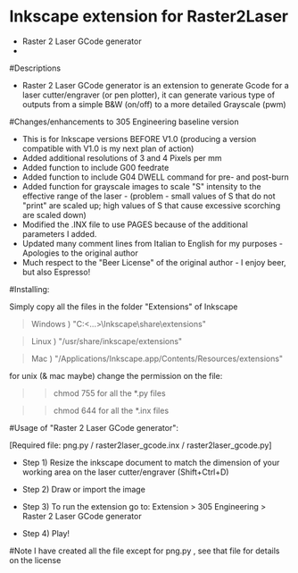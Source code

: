 # Inkscape extension for Raster2Laser

 - Raster 2 Laser GCode generator
 - 
 
#Descriptions
- Raster 2 Laser GCode generator is an extension to generate Gcode for a laser cutter/engraver (or pen plotter), it can generate various type of outputs from a simple B&W (on/off) to a more detailed Grayscale (pwm)

#Changes/enhancements to 305 Engineering baseline version
- This is for Inkscape versions BEFORE V1.0 (producing a version compatible with V1.0 is my next plan of action)
- Added additional resolutions of 3 and 4 Pixels per mm
- Added function to include G00 feedrate
- Added function to include G04 DWELL command for pre- and post-burn
- Added function for grayscale images to scale "S" intensity to the effective range of the laser - (problem - small values of S that do not "print" are scaled up; high values of S that cause excessive scorching are scaled down)
- Modified the .INX file to use PAGES because of the additional parameters I added.
- Updated many comment lines from Italian to English for my purposes - Apologies to the original author
- Much respect to the "Beer License" of the original author - I enjoy beer, but also Espresso!


#Installing:

Simply copy all the files in the folder "Extensions" of Inkscape

>Windows ) "C:\<...>\Inkscape\share\extensions"

>Linux ) "/usr/share/inkscape/extensions"

>Mac ) "/Applications/Inkscape.app/Contents/Resources/extensions"


for unix (& mac maybe) change the permission on the file:

>>chmod 755 for all the *.py files

>>chmod 644 for all the *.inx files



#Usage of "Raster 2 Laser GCode generator":

[Required file: png.py / raster2laser_gcode.inx / raster2laser_gcode.py]

- Step 1) Resize the inkscape document to match the dimension of your working area on the laser cutter/engraver (Shift+Ctrl+D)

- Step 2) Draw or import the image

- Step 3) To run the extension go to: Extension > 305 Engineering > Raster 2 Laser GCode generator

- Step 4) Play!




#Note
I have created all the file except for png.py , see that file for details on the license

